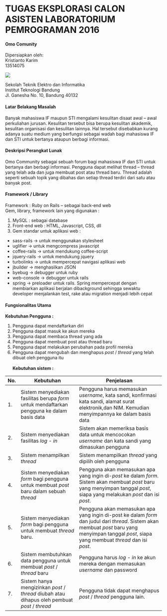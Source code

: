 # TUGAS EKSPLORASI CALON ASISTEN LABORATORIUM PEMROGRAMAN 2016

#### Omo Comunity
Dipersiapkan oleh:</br>
Kristianto Karim</br>
13514075</br>

![](https://rianadrianto.files.wordpress.com/2008/05/logo_itb.jpg?w=147)

Sekolah Teknik Elektro dan Informatika</br>
Institut Teknologi Bandung</br>
Jl. Ganesha No. 10, Bandung 40132</br>

#### Latar Belakang Masalah
Banyak mahasiswa IF maupun STI mengalami kesulitan disaat awal –  awal perkuliahan jurusan. Kesulitan tersebut bisa berupa kesulitan akademik, kesulitan organisasi dan kesulitan lainnya. Hal tersebut disebabkan kurang adanya suatu medium yang berfungsi sebagai wadah bagi mahasiswa IF dan STI untuk bertanya ataupun berbagi informasi.

#### Deskripsi Perangkat Lunak
Omo Community sebagai sebuah forum bagi mahasiswa IF dan STI untuk bertanya dan berbagi informasi. Pengguna dapat melihat thread – thread yang telah ada dan juga membuat post atau thread baru. Thread adalah seperti sebuah topik yang dibahas dan setiap thread terdiri dari  satu atau banyak post.

#### Framework / Library
Framework : Ruby on Rails – sebagai back-end web</br>
Gem, library, framework lain yang digunakan :</br>
1.	MySQL : sebagai database</br>
2.	Front-end web : HTML, Javascript, CSS, dll</br>
3.	Gem standar untuk aplikasi web :
*	sass-rails -> untuk menggunakan stylesheet</br>
*	uglifier -> untuk mengcompress javascript</br>
*	coffee-rails -> untuk mendukung coffee-script</br>
*	jquery-rails -> untuk mendukung jquery</br>
*	turbolinks -> untuk mempercepat navigasi aplikasi web</br>
*	jbuilder -> menghasilkan JSON</br>
*	byebug -> debugger untuk ruby</br>
*	web-console -> debugger untuk rails</br>
*	spring -> preloader untuk rails. Spring mempercepat dengan membiarkan aplikasi berjalan dibackground sehingga sewaktu developer menjalankan test, rake atau migration menjadi lebih cepat</br>


#### Fungsionalitas Utama
**Kebutuhan Pengguna :** </br>
1.	Pengguna dapat mendaftarkan diri </br>
2.	Pengguna dapat masuk ke akun mereka</br>
3.	Pengguna dapat membaca thread yang ada</br>
4.	Pengguna dapat membuat post atau thread baru</br>
5.	Pengguna dapat melakukan perubahan pada profil mereka</br>
6.	Pengguna dapat mengubah dan menghapus *post* / *thread* yang telah dibuat oleh pengguna itu</br></br>
**Kebutuhan sistem :** </br>

|No.|	Kebutuhan|	Penjelasan|
|---|------------|----------------|
|1.|Sistem menyediakan fasilitas berupa *form* untuk mendaftarkan pengguna ke dalam basis data|	Pengguna harus memasukan *username*, kata sandi, konfirmasi kata sandi, alamat surat elektronik,dan NIM. Kemudian menyimpannya ke dalam basis data|
|2.|	Sistem menyediakan fasilitas *log* - *in*|	Sistem akan memeriksa basis data untuk mencocokan *username* dan kata sandi yang dimasukan pengguna|
|3.|	Sistem menampilkan *thread*|	Sistem menampilkan *thread* yang dipilih oleh pengguna|
|4.|	Sistem menyediakan *form* bagi pengguna untuk membuat *post* baru dalam sebuah *thread*|	Pengguna akan memasukan apa yang ingin di-*post* ke dalam *form*. Sistem akan membuat *post* baru yang menyimpan tanggal *post*, siapa yang melakukan *post* dan isi *post*.|
|5.|	Sistem menyediakan *form* bagi pengguna untuk membuat *thread* baru.|	Pengguna akan memasukan apa yang ingin di-post ke dalam *form* dan judul dari *thread*. Sistem akan membuat *post* baru yang menyimpan tanggal *post*, siapa yang membuat *thread* dan isi *post*.|
|6.| 	Sistem membutuhkan data pengguna untuk membuat *post* / *thread* baru|Pengguna harus *log* - *in* ke akun mereka dengan memasukan *username* dan password|
|7.| Sistem hanya mengizinkan *post* / *thread* diubah atau dihapus oleh pembuat *post* / *thread*| Pengguna tidak dapat menghapus *post* / *thread* pengguna lain.|




